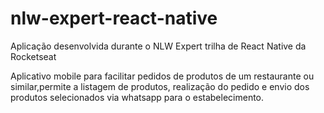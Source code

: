 # nlw-expert-react-native
Aplicação desenvolvida durante o NLW Expert trilha de React Native da Rocketseat

Aplicativo mobile para facilitar pedidos de produtos de um restaurante ou similar,permite a listagem de produtos, realização do pedido e envio dos produtos selecionados via whatsapp para o estabelecimento.
